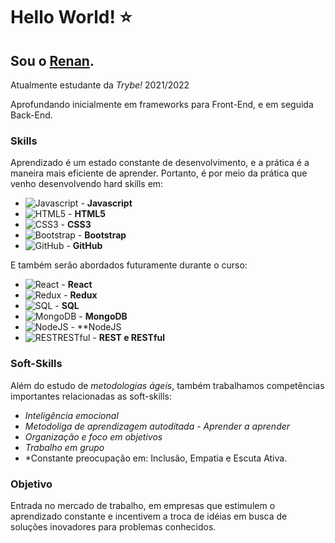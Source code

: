 # Hello World! :star:

## Sou o [Renan](https://www.linkedin.com/in/renan-moraes-a86805203/).

Atualmente estudante da *Trybe!* 2021/2022

Aprofundando inicialmente em frameworks para Front-End, e em seguida Back-End.

### Skills

Aprendizado é um estado constante de desenvolvimento, e a prática é a maneira mais eficiente de aprender. Portanto, é por meio da prática que venho desenvolvendo hard skills em:

* ![Javascript](https://img.icons8.com/color/36/000000/javascript.png) - **Javascript** 
* ![HTML5](https://img.icons8.com/color/36/000000/html-5--v1.png) - **HTML5**
* ![CSS3](https://img.icons8.com/color/36/000000/css3.png) - **CSS3** 
* ![Bootstrap](https://img.icons8.com/color/36/000000/bootstrap.png) - **Bootstrap** 
* ![GitHub](https://img.icons8.com/ios-filled/36/000000/github.png) - **GitHub** 

E também serão abordados futuramente durante o curso:

* ![React](https://img.icons8.com/wired/36/000000/react.png) - **React** 
* ![Redux](https://img.icons8.com/ios/36/000000/redux.png) - **Redux**
* ![SQL](https://img.icons8.com/metro/36/000000/sql.png) - **SQL**
* ![MongoDB](https://img.icons8.com/color/36/000000/mongodb.png) - **MongoDB**
* ![NodeJS](https://img.icons8.com/windows/36/000000/node-js.png) - **NodeJS
* ![RESTRESTful](https://img.icons8.com/ios/36/000000/redux.png) - **REST e RESTful**
 
### Soft-Skills

Além do estudo de *metodologias ágeis*, também trabalhamos competências importantes relacionadas as soft-skills:

* *Inteligência emocional*
* *Metodoliga de aprendizagem autoditada - Aprender a aprender*
* *Organização e foco em objetivos*
* *Trabalho em grupo*
* *Constante preocupação em: Inclusão, Empatia e Escuta Ativa.

### Objetivo

Entrada no mercado de trabalho, em empresas que estimulem o aprendizado constante e incentivem a troca de idéias em busca de soluções inovadores para problemas conhecidos.


